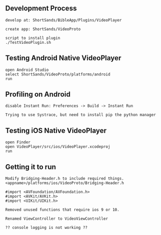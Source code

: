 


Development Process
-------------------

	develop at: ShortSands/BibleApp/Plugins/VideoPlayer
	
	create app: ShortSands/VideoProto
	
	script to install plugin
	./TestVideoPlugin.sh
	
Testing Android Native VideoPlayer
----------------------------------

	open Android Studio
	select ShortSands/VideoProto/platforms/android
	run
	
Profiling on Android
--------------------

	disable Instant Run: Preferences -> Build -> Instant Run
	
	Trying to use Systrace, but need to install pip the python manager
	
	
	

Testing iOS Native VideoPlayer
------------------------------

	open Finder
	open VideoPlayer/src/ios/VideoPlayer.xcodeproj
	run
	
Getting it to run
-----------------

	Modify Bridging-Header.h to include required things.
	<appname>/platforms/ios/VideoProto/Bridging-Header.h
	
	#import <AVFoundation/AVFoundation.h>
	#import <AVKit/AVKit.h>
	#import <UIKit/UIKit.h>
	
	Removed unused functions that require ios 9 or 10.
	
	Renamed ViewController to VideoViewController
	
	?? console logging is not working ??
	
	